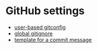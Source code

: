 # GitHub settings

- [user-based gitconfig](.gitconfig)
- [global gitignore](.gitignore_global)
- [template for a commit message](.gitmessage.txt)
